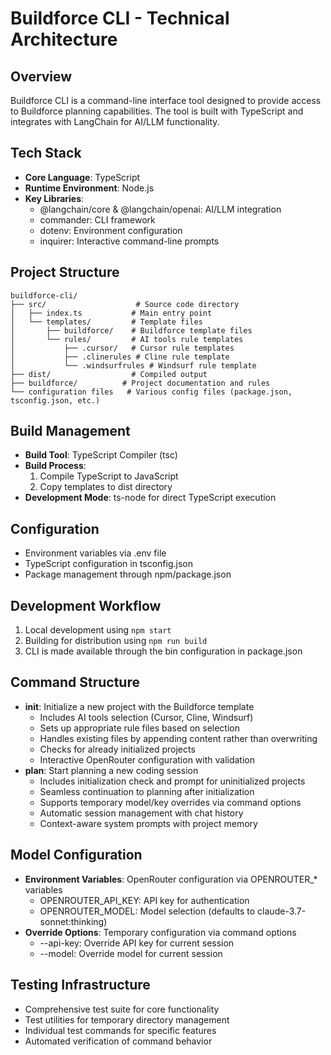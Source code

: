 # Buildforce CLI - Technical Architecture

## Overview

Buildforce CLI is a command-line interface tool designed to provide access to Buildforce planning capabilities. The tool is built with TypeScript and integrates with LangChain for AI/LLM functionality.

## Tech Stack

- **Core Language**: TypeScript
- **Runtime Environment**: Node.js
- **Key Libraries**:
  - @langchain/core & @langchain/openai: AI/LLM integration
  - commander: CLI framework
  - dotenv: Environment configuration
  - inquirer: Interactive command-line prompts

## Project Structure

```
buildforce-cli/
├── src/                    # Source code directory
│   ├── index.ts           # Main entry point
│   └── templates/         # Template files
│       ├── buildforce/    # Buildforce template files
│       └── rules/         # AI tools rule templates
│           ├── .cursor/   # Cursor rule templates
│           ├── .clinerules # Cline rule template
│           └── .windsurfrules # Windsurf rule template
├── dist/                  # Compiled output
├── buildforce/          # Project documentation and rules
└── configuration files   # Various config files (package.json, tsconfig.json, etc.)
```

## Build Management

- **Build Tool**: TypeScript Compiler (tsc)
- **Build Process**:
  1. Compile TypeScript to JavaScript
  2. Copy templates to dist directory
- **Development Mode**: ts-node for direct TypeScript execution

## Configuration

- Environment variables via .env file
- TypeScript configuration in tsconfig.json
- Package management through npm/package.json

## Development Workflow

1. Local development using `npm start`
2. Building for distribution using `npm run build`
3. CLI is made available through the bin configuration in package.json

## Command Structure

- **init**: Initialize a new project with the Buildforce template
  - Includes AI tools selection (Cursor, Cline, Windsurf)
  - Sets up appropriate rule files based on selection
  - Handles existing files by appending content rather than overwriting
  - Checks for already initialized projects
  - Interactive OpenRouter configuration with validation
- **plan**: Start planning a new coding session
  - Includes initialization check and prompt for uninitialized projects
  - Seamless continuation to planning after initialization
  - Supports temporary model/key overrides via command options
  - Automatic session management with chat history
  - Context-aware system prompts with project memory

## Model Configuration

- **Environment Variables**: OpenRouter configuration via OPENROUTER\_\* variables
  - OPENROUTER_API_KEY: API key for authentication
  - OPENROUTER_MODEL: Model selection (defaults to claude-3.7-sonnet:thinking)
- **Override Options**: Temporary configuration via command options
  - --api-key: Override API key for current session
  - --model: Override model for current session

## Testing Infrastructure

- Comprehensive test suite for core functionality
- Test utilities for temporary directory management
- Individual test commands for specific features
- Automated verification of command behavior
